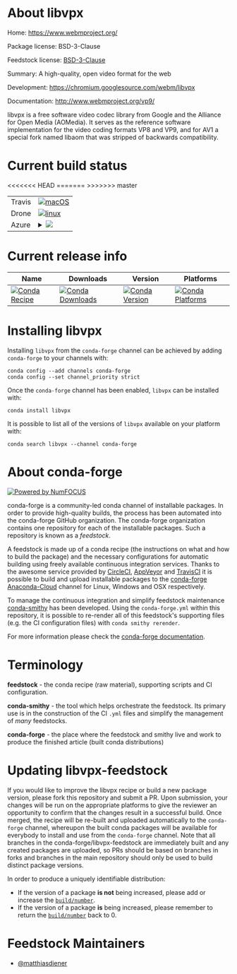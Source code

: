 About libvpx
============

Home: https://www.webmproject.org/

Package license: BSD-3-Clause

Feedstock license: [BSD-3-Clause](https://github.com/conda-forge/libvpx-feedstock/blob/master/LICENSE.txt)

Summary: A high-quality, open video format for the web

Development: https://chromium.googlesource.com/webm/libvpx

Documentation: http://www.webmproject.org/vp9/

libvpx is a free software video codec library from
Google and the Alliance for Open Media (AOMedia).
It serves as the reference software implementation for
the video coding formats VP8 and VP9, and for AV1 a
special fork named libaom that was stripped of
backwards compatibility.


Current build status
====================


<table><tr>
<<<<<<< HEAD
=======
    <td>Travis</td>
    <td>
      <a href="https://travis-ci.com/conda-forge/libvpx-feedstock">
        <img alt="macOS" src="https://img.shields.io/travis/com/conda-forge/libvpx-feedstock/master.svg?label=macOS">
      </a>
    </td>
  </tr><tr>
>>>>>>> master
    <td>Drone</td>
    <td>
      <a href="https://cloud.drone.io/conda-forge/libvpx-feedstock">
        <img alt="linux" src="https://img.shields.io/drone/build/conda-forge/libvpx-feedstock/master.svg?label=Linux">
      </a>
    </td>
  </tr>
    
  <tr>
    <td>Azure</td>
    <td>
      <details>
        <summary>
          <a href="https://dev.azure.com/conda-forge/feedstock-builds/_build/latest?definitionId=14259&branchName=master">
            <img src="https://dev.azure.com/conda-forge/feedstock-builds/_apis/build/status/libvpx-feedstock?branchName=master">
          </a>
        </summary>
        <table>
          <thead><tr><th>Variant</th><th>Status</th></tr></thead>
          <tbody><tr>
              <td>linux_64</td>
              <td>
                <a href="https://dev.azure.com/conda-forge/feedstock-builds/_build/latest?definitionId=14259&branchName=master">
                  <img src="https://dev.azure.com/conda-forge/feedstock-builds/_apis/build/status/libvpx-feedstock?branchName=master&jobName=linux&configuration=linux_64_" alt="variant">
                </a>
              </td>
            </tr><tr>
              <td>linux_aarch64</td>
              <td>
                <a href="https://dev.azure.com/conda-forge/feedstock-builds/_build/latest?definitionId=14259&branchName=master">
                  <img src="https://dev.azure.com/conda-forge/feedstock-builds/_apis/build/status/libvpx-feedstock?branchName=master&jobName=linux&configuration=linux_aarch64_" alt="variant">
                </a>
              </td>
            </tr><tr>
              <td>linux_ppc64le</td>
              <td>
                <a href="https://dev.azure.com/conda-forge/feedstock-builds/_build/latest?definitionId=14259&branchName=master">
                  <img src="https://dev.azure.com/conda-forge/feedstock-builds/_apis/build/status/libvpx-feedstock?branchName=master&jobName=linux&configuration=linux_ppc64le_" alt="variant">
                </a>
              </td>
            </tr><tr>
              <td>osx_64</td>
              <td>
                <a href="https://dev.azure.com/conda-forge/feedstock-builds/_build/latest?definitionId=14259&branchName=master">
                  <img src="https://dev.azure.com/conda-forge/feedstock-builds/_apis/build/status/libvpx-feedstock?branchName=master&jobName=osx&configuration=osx_64_" alt="variant">
                </a>
              </td>
            </tr><tr>
              <td>osx_arm64</td>
              <td>
                <a href="https://dev.azure.com/conda-forge/feedstock-builds/_build/latest?definitionId=14259&branchName=master">
                  <img src="https://dev.azure.com/conda-forge/feedstock-builds/_apis/build/status/libvpx-feedstock?branchName=master&jobName=osx&configuration=osx_arm64_" alt="variant">
                </a>
              </td>
            </tr>
          </tbody>
        </table>
      </details>
    </td>
  </tr>
</table>

Current release info
====================

| Name | Downloads | Version | Platforms |
| --- | --- | --- | --- |
| [![Conda Recipe](https://img.shields.io/badge/recipe-libvpx-green.svg)](https://anaconda.org/conda-forge/libvpx) | [![Conda Downloads](https://img.shields.io/conda/dn/conda-forge/libvpx.svg)](https://anaconda.org/conda-forge/libvpx) | [![Conda Version](https://img.shields.io/conda/vn/conda-forge/libvpx.svg)](https://anaconda.org/conda-forge/libvpx) | [![Conda Platforms](https://img.shields.io/conda/pn/conda-forge/libvpx.svg)](https://anaconda.org/conda-forge/libvpx) |

Installing libvpx
=================

Installing `libvpx` from the `conda-forge` channel can be achieved by adding `conda-forge` to your channels with:

```
conda config --add channels conda-forge
conda config --set channel_priority strict
```

Once the `conda-forge` channel has been enabled, `libvpx` can be installed with:

```
conda install libvpx
```

It is possible to list all of the versions of `libvpx` available on your platform with:

```
conda search libvpx --channel conda-forge
```


About conda-forge
=================

[![Powered by NumFOCUS](https://img.shields.io/badge/powered%20by-NumFOCUS-orange.svg?style=flat&colorA=E1523D&colorB=007D8A)](http://numfocus.org)

conda-forge is a community-led conda channel of installable packages.
In order to provide high-quality builds, the process has been automated into the
conda-forge GitHub organization. The conda-forge organization contains one repository
for each of the installable packages. Such a repository is known as a *feedstock*.

A feedstock is made up of a conda recipe (the instructions on what and how to build
the package) and the necessary configurations for automatic building using freely
available continuous integration services. Thanks to the awesome service provided by
[CircleCI](https://circleci.com/), [AppVeyor](https://www.appveyor.com/)
and [TravisCI](https://travis-ci.com/) it is possible to build and upload installable
packages to the [conda-forge](https://anaconda.org/conda-forge)
[Anaconda-Cloud](https://anaconda.org/) channel for Linux, Windows and OSX respectively.

To manage the continuous integration and simplify feedstock maintenance
[conda-smithy](https://github.com/conda-forge/conda-smithy) has been developed.
Using the ``conda-forge.yml`` within this repository, it is possible to re-render all of
this feedstock's supporting files (e.g. the CI configuration files) with ``conda smithy rerender``.

For more information please check the [conda-forge documentation](https://conda-forge.org/docs/).

Terminology
===========

**feedstock** - the conda recipe (raw material), supporting scripts and CI configuration.

**conda-smithy** - the tool which helps orchestrate the feedstock.
                   Its primary use is in the construction of the CI ``.yml`` files
                   and simplify the management of *many* feedstocks.

**conda-forge** - the place where the feedstock and smithy live and work to
                  produce the finished article (built conda distributions)


Updating libvpx-feedstock
=========================

If you would like to improve the libvpx recipe or build a new
package version, please fork this repository and submit a PR. Upon submission,
your changes will be run on the appropriate platforms to give the reviewer an
opportunity to confirm that the changes result in a successful build. Once
merged, the recipe will be re-built and uploaded automatically to the
`conda-forge` channel, whereupon the built conda packages will be available for
everybody to install and use from the `conda-forge` channel.
Note that all branches in the conda-forge/libvpx-feedstock are
immediately built and any created packages are uploaded, so PRs should be based
on branches in forks and branches in the main repository should only be used to
build distinct package versions.

In order to produce a uniquely identifiable distribution:
 * If the version of a package **is not** being increased, please add or increase
   the [``build/number``](https://docs.conda.io/projects/conda-build/en/latest/resources/define-metadata.html#build-number-and-string).
 * If the version of a package **is** being increased, please remember to return
   the [``build/number``](https://docs.conda.io/projects/conda-build/en/latest/resources/define-metadata.html#build-number-and-string)
   back to 0.

Feedstock Maintainers
=====================

* [@matthiasdiener](https://github.com/matthiasdiener/)

